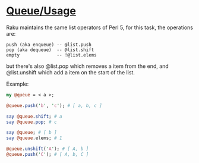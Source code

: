 [1]: https://rosettacode.org/wiki/Queue/Usage

# [Queue/Usage][1]





Raku maintains the same list operators of Perl 5, for this task, the operations are:

```text
push (aka enqueue) -- @list.push
pop (aka dequeue)  -- @list.shift
empty              -- !@list.elems
```


but there's also @list.pop which removes a item from the end,
and @list.unshift which add a item on the start of the list.

Example:

```perl
my @queue = < a >;

@queue.push('b', 'c'); # [ a, b, c ]

say @queue.shift; # a
say @queue.pop; # c

say @queue; # [ b ]
say @queue.elems; # 1

@queue.unshift('A'); # [ A, b ]
@queue.push('C'); # [ A, b, C ]
```
